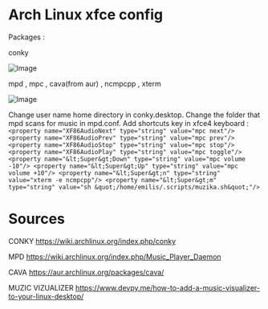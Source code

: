# Arch Linux xfce config 

Packages :
 
 conky 
 
 ![Image](https://imgur.com/5Mnzg6ol.png)
 
 mpd , mpc , cava(from aur) , ncmpcpp , xterm 
 
 ![Image](https://imgur.com/MJ8t0bZl.png)
 
 Change user name home directory in conky.desktop.
 Change the folder that mpd scans for music in mpd.conf.
 Add shortcuts key in xfce4 keyboard :<br/>
 `<property name="XF86AudioNext" type="string" value="mpc next"/>
 <property name="XF86AudioPrev" type="string" value="mpc prev"/>
 <property name="XF86AudioStop" type="string" value="mpc stop"/>
 <property name="XF86AudioPlay" type="string" value="mpc toggle"/>
 <property name="&lt;Super&gt;Down" type="string" value="mpc volume -10"/>
 <property name="&lt;Super&gt;Up" type="string" value="mpc volume +10"/>
 <property name="&lt;Super&gt;n" type="string" value="xterm -e ncmpcpp"/>
 <property name="&lt;Super&gt;m" type="string" value="sh &quot;/home/emilis/.scripts/muzika.sh&quot;"/>`<br />
 
 # Sources

CONKY https://wiki.archlinux.org/index.php/conky

MPD  https://wiki.archlinux.org/index.php/Music_Player_Daemon

CAVA https://aur.archlinux.org/packages/cava/

MUZIC VIZUALIZER https://www.devpy.me/how-to-add-a-music-visualizer-to-your-linux-desktop/ 
